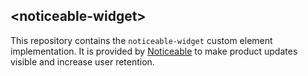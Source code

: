 ## &lt;noticeable-widget&gt;

This repository contains the `noticeable-widget` custom element
implementation. It is provided by [Noticeable](https://noticeable.io) 
to make product updates visible and increase user retention.
